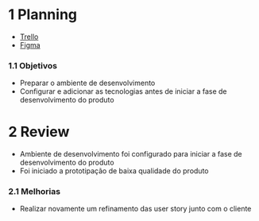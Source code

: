 # 1 Planning

- [Trello](https://trello.com/b/KqnlhBTh/kanban-quadro-modelo)
- [Figma](https://www.figma.com/file/50Nh7t2RpgmlKLskJfMJsf/IStudent?node-id=0%3A1)

### 1.1 Objetivos

- Preparar o ambiente de desenvolvimento
- Configurar e adicionar as tecnologias antes de iniciar a fase de desenvolvimento do produto

# 2 Review

- Ambiente de desenvolvimento foi configurado para iniciar a fase de desenvolvimento do produto
- Foi iniciado a prototipação de baixa qualidade do produto

### 2.1 Melhorias

- Realizar novamente um refinamento das user story junto com o cliente
